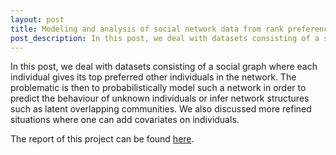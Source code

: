 ```yaml
---
layout: post
title: Modeling and analysis of social network data from rank preferences
post_description: In this post, we deal with datasets consisting of a social graph where each individual gives its top preferred other individuals in the network. The problematic is then to probabilistically model such a network in order to predict the behaviour of unknown individuals or infer network structures such as latent overlapping communities. We also discussed more refined situations where one can add covariates on individuals.
---
```


In this post, we deal with datasets consisting of a social graph where each individual gives its top preferred other individuals in the network. The problematic is then to probabilistically model such a network in order to predict the behaviour of unknown individuals or infer network structures such as latent overlapping communities. We also discussed more refined situations where one can add covariates on individuals.

The report of this project can be found [here](/imgs/Dissertation.pdf).
